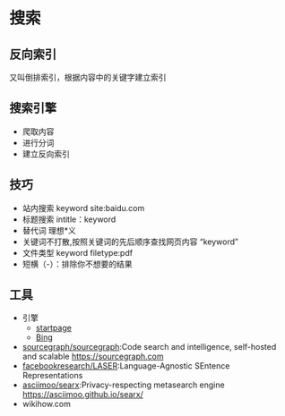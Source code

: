 # 搜索

## 反向索引

又叫倒排索引，根据内容中的关键字建立索引

## 搜索引擎

* 爬取内容
* 进行分词
* 建立反向索引

## 技巧

* 站内搜索 keyword site:baidu.com
* 标题搜索 intitle：keyword
* 替代词 理想*义
* 关键词不打散,按照关键词的先后顺序查找网页内容 “keyword”
* 文件类型 keyword filetype:pdf
* 短横（-）：排除你不想要的结果


## 工具

* 引擎
    - [startpage](https://www.startpage.com/)
    - [Bing](link)
* [sourcegraph/sourcegraph](https://github.com/sourcegraph/sourcegraph):Code search and intelligence, self-hosted and scalable https://sourcegraph.com
* [facebookresearch/LASER](https://github.com/facebookresearch/LASER):Language-Agnostic SEntence Representations
* [asciimoo/searx](https://github.com/asciimoo/searx):Privacy-respecting metasearch engine https://asciimoo.github.io/searx/
* wikihow.com
